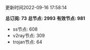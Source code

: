 更新时间2022-09-16 17:58:14

**总订阅: 73**
**总节点: 2993**
**有效节点: 981**
- ss节点: 608
- v2ray节点: 309
- trojan节点: 64
